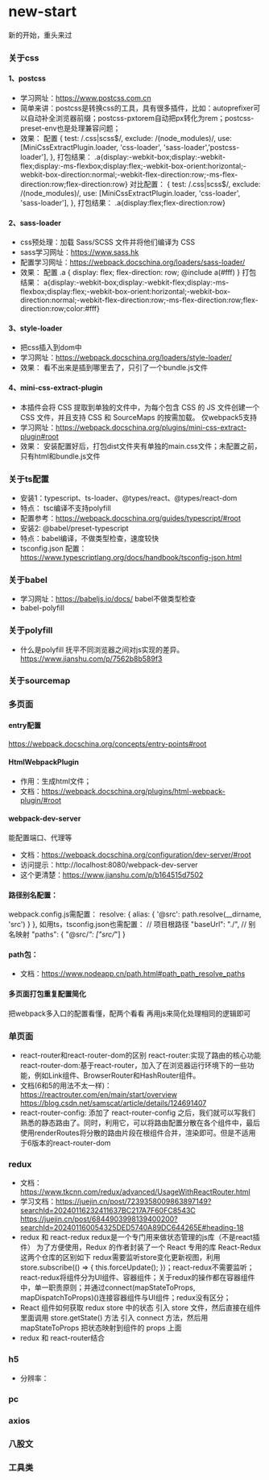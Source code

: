 # new-start
新的开始，重头来过
### 关于css
#### 1、postcss
+ 学习网址：https://www.postcss.com.cn
+ 简单来讲：postcss是转换css的工具，具有很多插件，比如：autoprefixer可以自动补全浏览器前缀；postcss-pxtorem自动把px转化为rem；postcss-preset-env也是处理兼容问题；
+ 效果：
配置
    {
        test: /\.css|scss$/,
        exclude: /(node_modules)/,
        use: [MiniCssExtractPlugin.loader, 'css-loader', 'sass-loader','postcss-loader'],
    },
打包结果：
.a{display:-webkit-box;display:-webkit-flex;display:-ms-flexbox;display:flex;-webkit-box-orient:horizontal;-webkit-box-direction:normal;-webkit-flex-direction:row;-ms-flex-direction:row;flex-direction:row}
对比配置：
    {
        test: /\.css|scss$/,
        exclude: /(node_modules)/,
        use: [MiniCssExtractPlugin.loader, 'css-loader', 'sass-loader'],
    },
打包结果：
.a{display:flex;flex-direction:row}

#### 2、sass-loader
+ css预处理：加载 Sass/SCSS 文件并将他们编译为 CSS
+ sass学习网址：https://www.sass.hk
+ 配置学习网址：https://webpack.docschina.org/loaders/sass-loader/
+ 效果：
配置
.a {
  display: flex;
  flex-direction: row;
  @include a(#fff)
}
打包结果：
a{display:-webkit-box;display:-webkit-flex;display:-ms-flexbox;display:flex;-webkit-box-orient:horizontal;-webkit-box-direction:normal;-webkit-flex-direction:row;-ms-flex-direction:row;flex-direction:row;color:#fff}

#### 3、style-loader
+ 把css插入到dom中
+ 学习网址：https://webpack.docschina.org/loaders/style-loader/
+ 效果：
看不出来是插到哪里去了，只引了一个bundle.js文件

#### 4、mini-css-extract-plugin
+ 本插件会将 CSS 提取到单独的文件中，为每个包含 CSS 的 JS 文件创建一个 CSS 文件，并且支持 CSS 和 SourceMaps 的按需加载。
仅webpack5支持
+ 学习网址：https://webpack.docschina.org/plugins/mini-css-extract-plugin#root
+ 效果：
安装配置好后，打包dist文件夹有单独的main.css文件；未配置之前，只有html和bundle.js文件

### 关于ts配置
+ 安装1：typescript、ts-loader、@types/react、@types/react-dom
+ 特点： tsc编译不支持polyfill
+ 配置参考：https://webpack.docschina.org/guides/typescript/#root
+ 安装2: @babel/preset-typescript
+ 特点：babel编译，不做类型检查，速度较快
+ tsconfig.json
配置：https://www.typescriptlang.org/docs/handbook/tsconfig-json.html


### 关于babel
+ 学习网址：https://babeljs.io/docs/
babel不做类型检查
+ babel-polyfill


### 关于polyfill
+ 什么是polyfill
抚平不同浏览器之间对js实现的差异。
https://www.jianshu.com/p/7562b8b589f3


### 关于sourcemap

### 多页面
#### entry配置
https://webpack.docschina.org/concepts/entry-points#root
#### HtmlWebpackPlugin
+ 作用：生成html文件；
+ 文档：https://webpack.docschina.org/plugins/html-webpack-plugin/#root
#### webpack-dev-server
能配置端口、代理等
+ 文档：https://webpack.docschina.org/configuration/dev-server/#root
+ 访问提示：http://localhost:8080/webpack-dev-server
+ 这个更清楚：https://www.jianshu.com/p/b164515d7502
#### 路径别名配置：
webpack.config.js需配置：
resolve: {
    alias: {
        '@src': path.resolve(__dirname, 'src')
    }
},
如用ts，tsconfig.json也需配置：
// 项目根路径
"baseUrl": "./",
// 别名映射
"paths": {
    "@src/*": ["src/*"]
}
#### path包：
+ 文档：https://www.nodeapp.cn/path.html#path_path_resolve_paths
#### 多页面打包重复配置简化
把webpack多入口的配置看懂，配两个看看
再用js来简化处理相同的逻辑即可

### 单页面
+ react-router和react-router-dom的区别
react-router:实现了路由的核心功能
react-router-dom:基于react-router，加入了在浏览器运行环境下的一些功能，例如Link组件、BrowserRouter和HashRouter组件。
+ 文档(6和5的用法不太一样)： https://reactrouter.com/en/main/start/overview 
https://blog.csdn.net/samscat/article/details/124691407
+ react-router-config: 添加了 react-router-config 之后，我们就可以写我们熟悉的静态路由了。同时，利用它，可以将路由配置分散在各个组件中，最后使用renderRoutes将分散的路由片段在根组件合并，渲染即可。但是不适用于6版本的react-router-dom

### redux
+ 文档：https://www.tkcnn.com/redux/advanced/UsageWithReactRouter.html
+ 学习文档：https://juejin.cn/post/7239358009863897149?searchId=20240116232411637BC217A7F60FC8543C
https://juejin.cn/post/6844903998139400200?searchId=202401160054325DED5740A89DC644265E#heading-18
+ redux 和 react-redux
redux是一个专门用来做状态管理的js库（不是react插件）
为了方便使用，Redux 的作者封装了一个 React 专用的库 React-Redux 这两个仓库的区别如下
redux需要监听store变化更新视图，利用store.subscribe(() => { this.forceUpdate(); })；react-redux不需要监听；
react-redux将组件分为UI组件、容器组件；关于redux的操作都在容器组件中，单一职责原则；并通过connect(mapStateToProps, mapDispatchToProps)()连接容器组件与UI组件；redux没有区分；
+ React 组件如何获取 redux store 中的状态
引入 store 文件，然后直接在组件里面调用 store.getState() 方法
引入 connect 方法，然后用 mapStateToProps 把状态映射到组件的 props 上面
+ redux 和 react-router结合





### h5
+ 分辨率：

### pc

### axios


### 八股文

### 工具类

